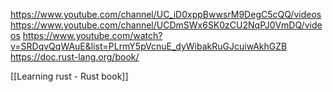 https://www.youtube.com/channel/UC_iD0xppBwwsrM9DegC5cQQ/videos
https://www.youtube.com/channel/UCDmSWx6SK0zCU2NqPJ0VmDQ/videos
https://www.youtube.com/watch?v=SRDqvQqWAuE&list=PLrmY5pVcnuE_dyWibakRuGJcuiwAkhGZB
https://doc.rust-lang.org/book/

[[Learning rust - Rust book]]